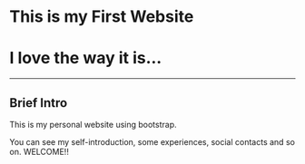# This is my First Website
# I love the way it is...
---

## Brief Intro

This is my personal website using bootstrap.


You can see my self-introduction, some experiences, social contacts and so on. WELCOME!!
